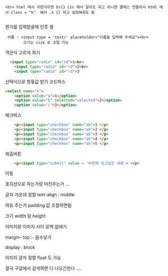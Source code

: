 ````
<br> html 에서 이런식이면 br{} css 에서 달아도 되고 아니면 클래스 만들어서 html 에서 class = "k"  해서 .k {} 하고 설정해줘도 됨 


````

뭔가를 입력받을때 인풋 셀 

```
 이름 : <input type = 'text/' placeholder="이름을 입력해 주세요"><br>
        크기는 size 로 조절 가능 
```

객관식 고르게 하기 

```html
  <input type="radio" id="rd">1<br>
    <input type="radio" id="rd">2<br>
    <input type="radio" id="rd">3
```

선택식으로 항몫값 받기 코드박스 

```html
<select name="k">
    <option value="a">1</option>
    <option value="b" selected="selected">2</option>
    <option value="c">3</option>
```

체크박스 

```html
	<p><input type="checkbox" name="ab">1 </p>
    <p><input type="checkbox" name="ab">2 </p>
    <p><input type="checkbox" name="ab">3 </p>
    <p><input type="checkbox" name="ab">4 </p>
    <p><input type="checkbox" name="ab">5 </p>
```

제출버튼 

```html
    <p><input type="submit" value = '버튼에 넣고싶은 내용'> </p>

```

이동 

포지션으로 하는거랑 마진주는거 ... 

글자 가운데 정렬 text-align : middle 

여유 주는거 padding 값 조절하면됨 

크기 width 랑 height 



이미지랑 이미지 사이 공백 없애기 

margin- top  :- 음수넣기 

display : block 



이미지 글자 정렬 float 도 가능 



결국 구글에서 검색하면 다 나오긴한다 .... 

